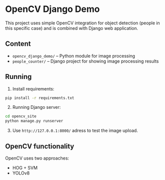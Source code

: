 # OpenCV Django Demo

This project uses simple OpenCV integration for object detection (people in this specific case) and is combined with Django web application.

## Content
- `opencv_django_demo/` – Python module for image processing
- `people_counter/` – Django project for showing image processing results

## Running
1. Install requirements:
```bash
pip install -r requirements.txt
```

2. Running Django server:
```bash
cd opencv_site
python manage.py runserver
```

3. Use `http://127.0.0.1:8000/` adress to test the image upload.

## OpenCV functionality
OpenCV uses two approaches:
- HOG + SVM
- YOLOv8
